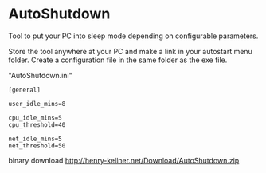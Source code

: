 # AutoShutdown
Tool to put your PC into sleep mode depending on configurable parameters.

Store the tool anywhere at your PC and make a link in your autostart menu folder.
Create a configuration file in the same folder as the exe file.

"AutoShutdown.ini"

    [general]
    
    user_idle_mins=8

    cpu_idle_mins=5
    cpu_threshold=40
    
    net_idle_mins=5
    net_threshold=50



binary download
http://henry-kellner.net/Download/AutoShutdown.zip
